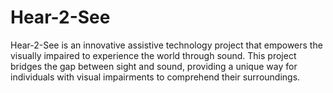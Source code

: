 # Hear-2-See
Hear-2-See is an innovative assistive technology project that empowers the visually impaired to experience the world through sound. This project bridges the gap between sight and sound, providing a unique way for individuals with visual impairments to comprehend their surroundings.
